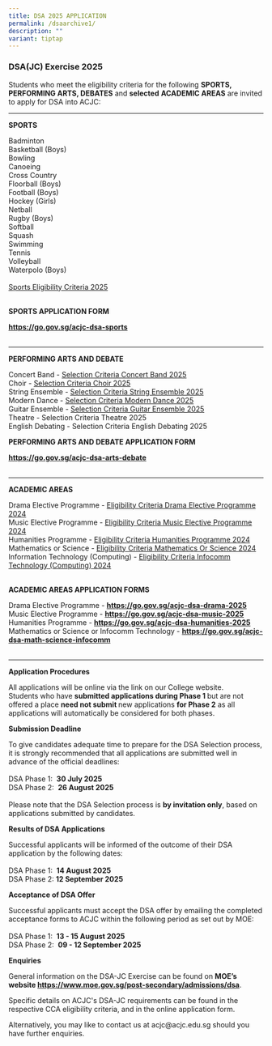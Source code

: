 ```yaml
---
title: DSA 2025 APPLICATION
permalink: /dsaarchive1/
description: ""
variant: tiptap
---
```

<h3>DSA(JC) Exercise 2025</h3>
<p>Students who meet the eligibility criteria for the following <strong>SPORTS, PERFORMING ARTS, DEBATES</strong> and <strong>selected</strong>  <strong>ACADEMIC AREAS</strong> are
invited to apply for DSA into ACJC:</p>
<hr>
<p><strong>SPORTS</strong>
</p>
<p>Badminton
<br>Basketball (Boys)
<br>Bowling
<br>Canoeing
<br>Cross Country
<br>Floorball (Boys)
<br>Football (Boys)
<br>Hockey (Girls)
<br>Netball
<br>Rugby (Boys)
<br>Softball
<br>Squash
<br>Swimming
<br>Tennis
<br>Volleyball
<br>Waterpolo (Boys)
<br>
<br><a href="/files/Dsa/DSA_Sports_Eligibility_Criteria_2025.pdf" rel="noopener nofollow" target="_blank">Sports Eligibility Criteria 2025</a>
<br>
<br>
</p>
<p><strong>SPORTS APPLICATION FORM</strong>
</p>
<p><strong><a href="https://go.gov.sg/acjc-dsa-sports" rel="noopener noreferrer nofollow" target="_blank">https://go.gov.sg/acjc-dsa-sports</a></strong> 
<br>
<br>
</p>
<hr>
<p><strong>PERFORMING ARTS AND DEBATE</strong>
</p>
<p>Concert Band - <a href="/files/Dsa/Eligibility_Criteria_through_Concert_Band_2025.pdf" rel="noopener noreferrer nofollow" target="_blank">Selection Criteria Concert Band 2025</a>
<br>Choir - <a href="/files/Dsa/Eligibility_Criteria_through_Choir_2025.pdf" rel="noopener noreferrer nofollow" target="_blank">Selection Criteria Choir 2025</a> 
<br>String Ensemble - <a href="/files/Dsa/Eligibility_Criteria_through_String_Ensemble_2025.pdf" rel="noopener noreferrer nofollow" target="_blank">Selection Criteria String Ensemble 2025</a> 
<br>Modern Dance - <a href="/files/Dsa/Eligibility_Criteria_through_Modern_Dance_2025.pdf" rel="noopener noreferrer nofollow" target="_blank">Selection Criteria Modern Dance 2025</a> 
<br>Guitar Ensemble - <a href="/files/Dsa/Eligibility_Criteria_through_Guitar_Ensemble_2025.pdf" rel="noopener noreferrer nofollow" target="_blank">Selection Criteria Guitar Ensemble 2025</a> 
<br>Theatre - Selection Criteria Theatre 2025
<br>English Debating - Selection Criteria English Debating 2025</p>
<p></p>
<p><strong>PERFORMING ARTS AND DEBATE APPLICATION FORM</strong>
</p>
<p><strong><a href="https://go.gov.sg/acjc-dsa-arts-debate" rel="noopener noreferrer nofollow" target="_blank">https://go.gov.sg/acjc-dsa-arts-debate</a></strong> 
<br>
<br>
</p>
<hr>
<p><strong>ACADEMIC AREAS</strong>
</p>
<p>Drama Elective Programme - <a href="/files/Dsa/Eligibility_Criteria_Drama_Elective_Programme_2024.pdf" rel="noopener noreferrer nofollow" target="_blank">Eligibility Criteria Drama Elective Programme 2024</a> 
<br>Music Elective Programme - <a href="/files/Dsa/Eligibility_Criteria_Music_Elective_Programme_2024.pdf" rel="noopener noreferrer nofollow" target="_blank">Eligibility Criteria Music Elective Programme 2024 </a>
<br>Humanities Programme - <a href="/files/Dsa/Eligibility_Criteria_Humanities_Programme_2024.pdf" rel="noopener noreferrer nofollow" target="_blank">Eligibility Criteria Humanities Programme 2024 </a>
<br>Mathematics or Science - <a href="/files/Dsa/Eligibility_Criteria_Mathematics_or_Science_2024.pdf" rel="noopener noreferrer nofollow" target="_blank">Eligibility Criteria Mathematics Or Science 2024 </a>
<br>Information Technology (Computing) - <a href="/files/Dsa/Eligibility_Criteria_Infocomm_Technology__Computing__2024.pdf" rel="noopener noreferrer nofollow" target="_blank">Eligibility Criteria Infocomm Technology (Computing) 2024</a> 
<br>
<br>
</p>
<p><strong>ACADEMIC AREAS APPLICATION FORMS</strong>
</p>
<p>Drama Elective Programme - <strong><a href="https://go.gov.sg/acjc-dsa-drama-2025" rel="noopener noreferrer nofollow" target="_blank">https://go.gov.sg/acjc-dsa-drama-2025</a> </strong>
<br>Music Elective Programme - <strong><a href="https://go.gov.sg/acjc-dsa-music-2025" rel="noopener noreferrer nofollow" target="_blank">https://go.gov.sg/acjc-dsa-music-2025</a></strong> 
<br>Humanities Programme - <strong><a href="https://go.gov.sg/acjc-dsa-humanities-2025" rel="noopener noreferrer nofollow" target="_blank">https://go.gov.sg/acjc-dsa-humanities-2025</a></strong> 
<br>Mathematics or Science or Infocomm Technology - <strong><a href="https://go.gov.sg/acjc-dsa-math-science-infocomm" rel="noopener noreferrer nofollow" target="_blank">https://go.gov.sg/acjc-dsa-math-science-infocomm </a></strong>
<br>
<br>
</p>
<hr>
<p><strong>Application Procedures</strong>
</p>
<p>All applications will be online via the link on our College website.
<br>Students who have <strong>submitted applications during Phase 1 </strong>but
are not offered a place <strong>need not submit </strong>new applications <strong>for Phase 2</strong> as
all applications will automatically be considered for both phases.</p>
<p><strong>Submission Deadline</strong>
</p>
<p>To give candidates adequate time to prepare for the DSA Selection process,
it is strongly recommended that all applications are submitted well in
advance of the official deadlines:
<br>
<br>DSA Phase 1:&nbsp;&nbsp;<strong>30 July 2025</strong> 
<br>DSA Phase 2: &nbsp;<strong>26 August 2025</strong> 
<br>
<br>Please note that the DSA Selection process is <strong>by invitation only</strong>,
based on applications submitted by candidates.</p>
<p><strong>Results of DSA Applications</strong>
</p>
<p>Successful applicants will be informed of the outcome of their DSA application
by the following dates:
<br>
<br>DSA Phase 1: &nbsp;<strong>14 August 2025</strong> 
<br>DSA Phase 2: <strong>12 September 2025</strong> 
<br>
</p>
<p><strong>Acceptance of DSA Offer</strong>
</p>
<p>Successful applicants must accept the DSA offer by emailing the completed
acceptance forms to ACJC within the following period as set out by MOE:
<br>
<br>DSA Phase 1: &nbsp;<strong>13 - 15 August 2025</strong> 
<br>DSA Phase 2: &nbsp;<strong>09 - 12 September 2025</strong>
<br>
</p>
<p><strong>Enquiries</strong>
</p>
<p>General information on the DSA-JC Exercise can be found on <strong>MOE’s website <a href="https://www.moe.gov.sg/post-secondary/admissions/dsa" rel="noopener noreferrer nofollow" target="_blank">https://www.moe.gov.sg/post-secondary/admissions/dsa</a></strong>.</p>
<p>Specific details on ACJC's DSA-JC requirements can be found in the respective
CCA eligibility criteria, and in the online application form.
<br>
</p>
<p>Alternatively, you may like to contact us at acjc@acjc.edu.sg should you
have further enquiries.</p>